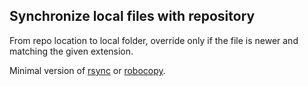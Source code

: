 ## Synchronize local files with repository

From repo location to local folder, override only if the file is newer and matching the given extension.

Minimal version of [rsync](https://doc.ubuntu-fr.org/rsync) or [robocopy](https://learn.microsoft.com/en-us/windows-server/administration/windows-commands/robocopy).

